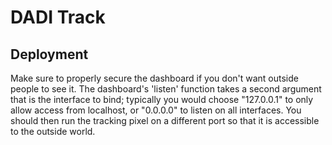 # DADI Track

## Deployment

Make sure to properly secure the dashboard if you don't want outside people to see it. The dashboard's 'listen' function takes a second argument that is the interface to bind; typically you would choose "127.0.0.1" to only allow access from localhost, or "0.0.0.0" to listen on all interfaces.  You should then run the tracking pixel on a different port so that it is accessible to the outside world.
